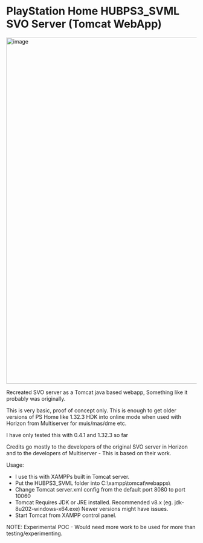 # PlayStation Home HUBPS3_SVML SVO Server (Tomcat WebApp)

<img width="960" height="915" alt="image" src="https://github.com/user-attachments/assets/2558f2b8-dc1f-48be-a4b7-4e5c6e963b6b" />

Recreated SVO server as a Tomcat java based webapp, Something like it probably was originally. 

This is very basic, proof of concept only. This is enough to get older versions of PS Home like 1.32.3 HDK into online mode when used with Horizon from Multiserver for muis/mas/dme etc. 

I have only tested this with 0.4.1 and 1.32.3 so far

Credits go mostly to the developers of the original SVO server in Horizon and to the developers of Multiserver - This is based on their work. 

Usage: 
- I use this with XAMPPs built in Tomcat server.
- Put the HUBPS3_SVML folder into C:\xampp\tomcat\webapps\
- Change Tomcat server.xml config from the default port 8080 to port 10060
- Tomcat Requires JDK or JRE installed. Recommended v8.x (eg. jdk-8u202-windows-x64.exe) Newer versions might have issues.
- Start Tomcat from XAMPP control panel. 

NOTE: Experimental POC - Would need more work to be used for more than testing/experimenting. 
